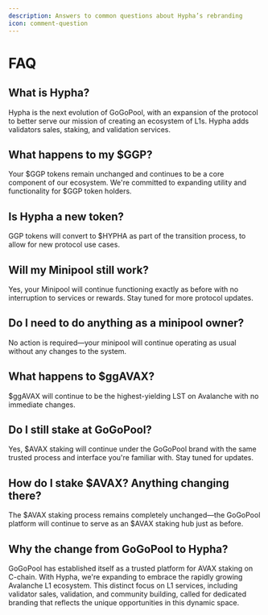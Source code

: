 ```yaml
---
description: Answers to common questions about Hypha’s rebranding
icon: comment-question
---
```


# FAQ

## What is Hypha?

Hypha is the next evolution of GoGoPool, with an expansion of the protocol to better serve our mission of creating an ecosystem of L1s. Hypha adds validators sales, staking, and validation services.

## What happens to my $GGP?

Your $GGP tokens remain unchanged and continues to be a core component of our ecosystem. We're committed to expanding utility and functionality for $GGP token holders.

## Is Hypha a new token?

GGP tokens will convert to $HYPHA as part of the transition process, to allow for new protocol use cases.

## Will my Minipool still work?

Yes, your Minipool will continue functioning exactly as before with no interruption to services or rewards. Stay tuned for more protocol updates.

## Do I need to do anything as a minipool owner?

No action is required—your minipool will continue operating as usual without any changes to the system.&#x20;

## What happens to $ggAVAX?

$ggAVAX will continue to be the highest-yielding LST on Avalanche with no immediate changes.

## Do I still stake at GoGoPool?

Yes, $AVAX staking will continue under the GoGoPool brand with the same trusted process and interface you're familiar with. Stay tuned for updates.

## How do I stake $AVAX? Anything changing there?

The $AVAX staking process remains completely unchanged—the GoGoPool platform will continue to serve as an $AVAX staking hub just as before.

## Why the change from GoGoPool to Hypha?

GoGoPool has established itself as a trusted platform for AVAX staking on C-chain. With Hypha, we're expanding to embrace the rapidly growing Avalanche L1 ecosystem. This distinct focus on L1 services, including validator sales, validation, and community building, called for dedicated branding that reflects the unique opportunities in this dynamic space.
